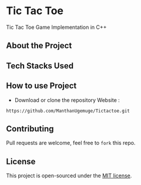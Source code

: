 # Tic Tac Toe
Tic Tac Toe Game Implementation in C++

## About the Project


## Tech Stacks Used

## How to use Project
- Download or clone the repository Website : 
```
https://github.com/ManthanUgemuge/Tictactoe.git
```

## Contributing
Pull requests are welcome, feel free to ```fork``` this repo.

## License
This project is open-sourced under the [MIT license]().
